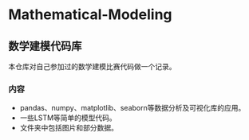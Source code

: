 # Mathematical-Modeling
## 数学建模代码库
本仓库对自己参加过的数学建模比赛代码做一个记录。  
### 内容
- pandas、numpy、matplotlib、seaborn等数据分析及可视化库的应用。
- 一些LSTM等简单的模型代码。  
- 文件夹中包括图片和部分数据。
